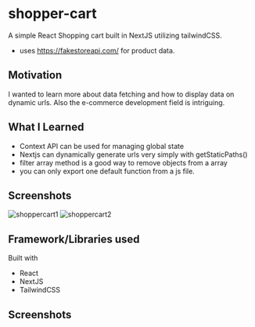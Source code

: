 # shopper-cart
A simple React Shopping cart built in NextJS utilizing tailwindCSS.
- uses https://fakestoreapi.com/ for product data.

## Motivation 
I wanted to learn more about data fetching and how to display data on dynamic urls. Also the e-commerce development field is intriguing.

## What I Learned
- Context API can be used for managing global state
- Nextjs can dynamically generate urls very simply with getStaticPaths()
- filter array method is a good way to remove objects from a array
- you can only export one default function from a js file.


## Screenshots
![shoppercart1](https://user-images.githubusercontent.com/23703863/180578617-548297ff-3a19-4aae-a5a7-0788de7f0915.png)
![shoppercart2](https://user-images.githubusercontent.com/23703863/180578746-3ce962e9-549a-45e6-b0b1-9299b789b272.png)

## Framework/Libraries used
 Built with 
 - React 
 - NextJS 
 - TailwindCSS
 
## Screenshots
